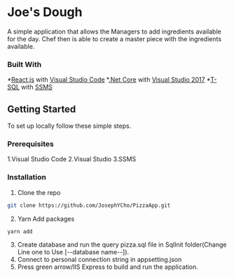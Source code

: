 # Joe's Dough
A simple application that allows the Managers to add ingredients available for the day. Chef then is able to create a master piece with the  ingredients available.

### Built With
*[React.js](https://reactjs.org/) with [Visual Studio Code](https://code.visualstudio.com/)
*[.Net Core](https://dotnet.microsoft.com/download) with [Visual Studio 2017](https://visualstudio.microsoft.com/free-developer-offers/)
*[T-SQL](https://docs.microsoft.com/en-us/sql/ssms/download-sql-server-management-studio-ssms?view=sql-server-2017) with [SSMS](https://docs.microsoft.com/en-us/sql/ssms/download-sql-server-management-studio-ssms?view=sql-server-2017)

## Getting Started
To set up locally follow these simple steps.

### Prerequisites
1.Visual Studio Code
2.Visual Studio
3.SSMS
### Installation
1. Clone the repo
```sh
git clone https://github.com/JosephYCho/PizzaApp.git
```
2. Yarn Add packages
```sh
yarn add
```
3. Create database and run the query pizza.sql file in SqlInit folder(Change Line one to Use [--database name--]).
4. Connect to personal connection string in appsetting.json
5. Press green arrow/IIS Express to build and run the application.


